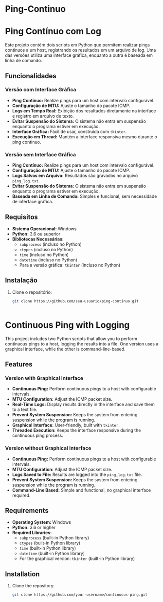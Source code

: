 # Ping-Continuo


# Ping Contínuo com Log

Este projeto contém dois scripts em Python que permitem realizar pings contínuos a um host, registrando os resultados em um arquivo de log. Uma das versões utiliza uma interface gráfica, enquanto a outra é baseada em linha de comando.

## Funcionalidades

### Versão com Interface Gráfica
- **Ping Contínuo:** Realize pings para um host com intervalo configurável.
- **Configuração de MTU:** Ajuste o tamanho do pacote ICMP.
- **Logs em Tempo Real:** Exibição dos resultados diretamente na interface e registro em arquivo de texto.
- **Evitar Suspensão do Sistema:** O sistema não entra em suspensão enquanto o programa estiver em execução.
- **Interface Gráfica:** Fácil de usar, construída com `tkinter`.
- **Execução em Thread:** Mantém a interface responsiva mesmo durante o ping contínuo.

### Versão sem Interface Gráfica
- **Ping Contínuo:** Realize pings para um host com intervalo configurável.
- **Configuração de MTU:** Ajuste o tamanho do pacote ICMP.
- **Logs Salvos em Arquivo:** Resultados são gravados no arquivo `ping_log.txt`.
- **Evitar Suspensão do Sistema:** O sistema não entra em suspensão enquanto o programa estiver em execução.
- **Baseada em Linha de Comando:** Simples e funcional, sem necessidade de interface gráfica.

## Requisitos

- **Sistema Operacional:** Windows
- **Python:** 3.6 ou superior
- **Bibliotecas Necessárias:**
  - `subprocess` (incluso no Python)
  - `ctypes` (incluso no Python)
  - `time` (incluso no Python)
  - `datetime` (incluso no Python)
  - Para a versão gráfica: `tkinter` (incluso no Python)

## Instalação

1. Clone o repositório:
   ```bash
   git clone https://github.com/seu-usuario/ping-continuo.git



# Continuous Ping with Logging

This project includes two Python scripts that allow you to perform continuous pings to a host, logging the results into a file. One version uses a graphical interface, while the other is command-line-based.

## Features

### Version with Graphical Interface
- **Continuous Ping:** Perform continuous pings to a host with configurable intervals.
- **MTU Configuration:** Adjust the ICMP packet size.
- **Real-Time Logs:** Display results directly in the interface and save them to a text file.
- **Prevent System Suspension:** Keeps the system from entering suspension while the program is running.
- **Graphical Interface:** User-friendly, built with `tkinter`.
- **Threaded Execution:** Keeps the interface responsive during the continuous ping process.

### Version without Graphical Interface
- **Continuous Ping:** Perform continuous pings to a host with configurable intervals.
- **MTU Configuration:** Adjust the ICMP packet size.
- **Logs Saved to File:** Results are logged into the `ping_log.txt` file.
- **Prevent System Suspension:** Keeps the system from entering suspension while the program is running.
- **Command-Line Based:** Simple and functional, no graphical interface required.

## Requirements

- **Operating System:** Windows
- **Python:** 3.6 or higher
- **Required Libraries:**
  - `subprocess` (built-in Python library)
  - `ctypes` (built-in Python library)
  - `time` (built-in Python library)
  - `datetime` (built-in Python library)
  - For the graphical version: `tkinter` (built-in Python library)

## Installation

1. Clone the repository:
   ```bash
   git clone https://github.com/your-username/continuous-ping.git
